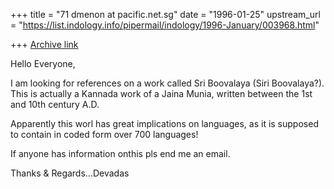 +++
title = "71 dmenon at pacific.net.sg"
date = "1996-01-25"
upstream_url = "https://list.indology.info/pipermail/indology/1996-January/003968.html"

+++
[Archive link](https://list.indology.info/pipermail/indology/1996-January/003968.html)

Hello Everyone,

I am looking for references on a work called Sri Boovalaya (Siri
Boovalaya?). This is actually a Kannada work of a Jaina Munia, written
between the 1st and 10th century A.D.

Apparently this worl has great implications on languages, as it is supposed
to contain in coded form over 700 languages!

If anyone has information onthis pls end me an email.

Thanks & Regards...Devadas






